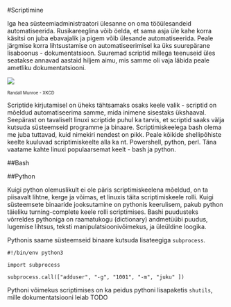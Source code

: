 #Scriptimine

Iga hea süsteemiadministraatori ülesanne on oma tööülesandeid automatiseerida. Rusikareeglina võib öelda, et sama asja
üle kahe korra käsitsi on juba ebavajalik ja pigem võib ülesande automatiseerida. Peale järgmise korra lihtsustamise on 
automatiseerimisel ka üks suurepärane lisaboonus - dokumentatsioon. Suuremad scriptid millega teenuseid üles seatakse 
annavad aastaid hiljem aimu, mis samme oli vaja läbida peale ametliku dokumentatsiooni.

![](https://imgs.xkcd.com/comics/is_it_worth_the_time.png)

<sub><sup>Randall Munroe - XKCD</sup></sub>

Scriptide kirjutamisel on üheks tähtsamaks osaks keele valik - scriptid on mõeldud automatiseerima samme, mida 
inimene sisestaks ükshaaval. Seepärast on tavaliselt linuxi scriptide puhul ka tarvis, et scriptid saaks välja kutsuda 
süsteemseid programme ja binaare. Scriptimiskeelega bash olema me juba tuttavad, kuid nimekiri nendest on pikk. Peale 
kõikide shellipõhiste keelte kuuluvad scriptimiskeelte alla ka nt. Powershell, python, perl. Täna vaatame kahte linuxi
populaarsemat keelt - bash ja python.


##Bash


##Python

Kuigi python olemuslikult ei ole päris scriptimiskeelena mõeldud, on ta piisavalt lihtne, kerge ja võimas, et linuxis
täita scriptimiskeele rolli. Kuigi süsteemsete binaaride jooksutamine on pythonis keerulisem, pakub python täieliku turning-complete keele rolli 
scriptimises. Bashi puudusteks võrreldes pythoniga on raamatukogu (dictionary) andmetüübi puudus, lugemise lihtsus,
teksti manipulatsioonivõimekus, ja üleüldine loogika. 

Pythonis saame süsteemseid binaare kutsuda lisateegiga `subprocess`.

```
#!/bin/env python3

import subprocess

subprocess.call(["adduser", "-g", "1001", "-m", "juku" ])

```

Pythoni võimekus scriptimises on ka peidus pythoni lisapaketis `shutils`, mille dokumentatsiooni leiab TODO



